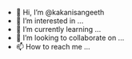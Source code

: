 - 👋 Hi, I’m @kakanisangeeth
- 👀 I’m interested in ...
- 🌱 I’m currently learning ...
- 💞️ I’m looking to collaborate on ...
- 📫 How to reach me ...

<!---
kakanisangeeth/kakanisangeeth is a ✨ special ✨ repository because its `README.md` (this file) appears on your GitHub profile.
You can click the Preview link to take a look at your changes.
--->
